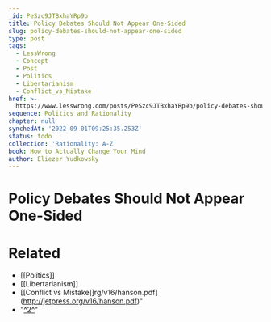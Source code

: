 ```yaml
---
_id: PeSzc9JTBxhaYRp9b
title: Policy Debates Should Not Appear One-Sided
slug: policy-debates-should-not-appear-one-sided
type: post
tags:
  - LessWrong
  - Concept
  - Post
  - Politics
  - Libertarianism
  - Conflict_vs_Mistake
href: >-
  https://www.lesswrong.com/posts/PeSzc9JTBxhaYRp9b/policy-debates-should-not-appear-one-sided
sequence: Politics and Rationality
chapter: null
synchedAt: '2022-09-01T09:25:35.253Z'
status: todo
collection: 'Rationality: A-Z'
book: How to Actually Change Your Mind
author: Eliezer Yudkowsky
---
```


# Policy Debates Should Not Appear One-Sided


# Related

- [[Politics]]
- [[Libertarianism]]
- [[Conflict vs Mistake]]rg/v16/hanson.pdf](http://jetpress.org/v16/hanson.pdf)"
- "[^2^](#fn2x15-bk)"